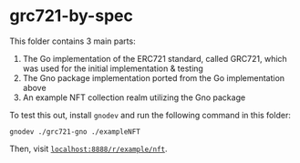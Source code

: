 # grc721-by-spec

This folder contains 3 main parts:
1. The Go implementation of the ERC721 standard, called GRC721, which was used 
for the initial implementation & testing
2. The Gno package implementation ported from the Go implementation above
3. An example NFT collection realm utilizing the Gno package

To test this out, install `gnodev` and run the following command in this folder:
```shell
gnodev ./grc721-gno ./exampleNFT
```

Then, visit [`localhost:8888/r/example/nft`](http://localhost:8888/r/example/nft).
